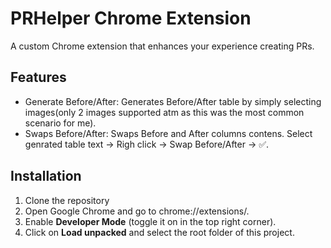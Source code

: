 # PRHelper Chrome Extension

A custom Chrome extension that enhances your experience creating PRs.

## Features
- Generate Before/After: Generates Before/After table by simply selecting images(only 2 images supported atm as this was the most common scenario for me).
- Swaps Before/After: Swaps Before and After columns contens. Select genrated table text -> Righ click -> Swap Before/After -> ✅.

## Installation
1. Clone the repository
2. Open Google Chrome and go to chrome://extensions/.
3. Enable **Developer Mode** (toggle it on in the top right corner).
4. Click on **Load unpacked** and select the root folder of this project.
